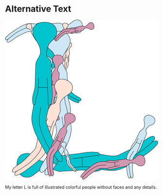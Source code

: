 # Alternative Text

![Placeholder for alt text.](polaskova.png)

My letter L is full of illustrated colorful people without faces and any details.
